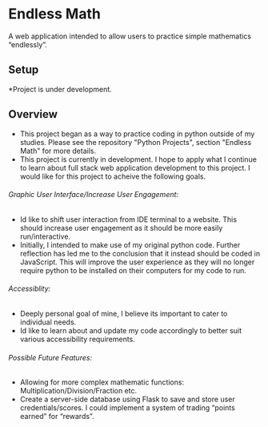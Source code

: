# Endless Math
A web application intended to allow users to practice simple mathematics “endlessly”. 

## Setup
*Project is under development.

## Overview
- This project began as a way to practice coding in python outside of my studies. Please see the repository "Python Projects", section "Endless Math" for more details.
- This project is currently in development. I hope to apply what I continue to learn about full stack web application development to this project. I would like for this project to acheive the following goals. 

###### Graphic User Interface/Increase User Engagement: 
- Id like to shift user interaction from IDE terminal to a website. This should increase user engagement as it should be more easily run/interactive. 
- Initially, I intended to make use of my original python code. Further reflection has led me to the conclusion that it instead should be coded in JavaScript. This will improve the user experience as they will no longer require python to be installed on their computers for my code to run.

###### Accessiblity: 
- Deeply personal goal of mine, I believe its important to cater to individual needs. 
- Id like to learn about and update my code accordingly to better suit various accessibility requirements.

###### Possible Future Features:
- Allowing for more complex mathematic functions: Multiplication/Division/Fraction etc.
- Create a server-side database using Flask to save and store user credentials/scores. I could implement a system of trading “points earned” for “rewards”.
